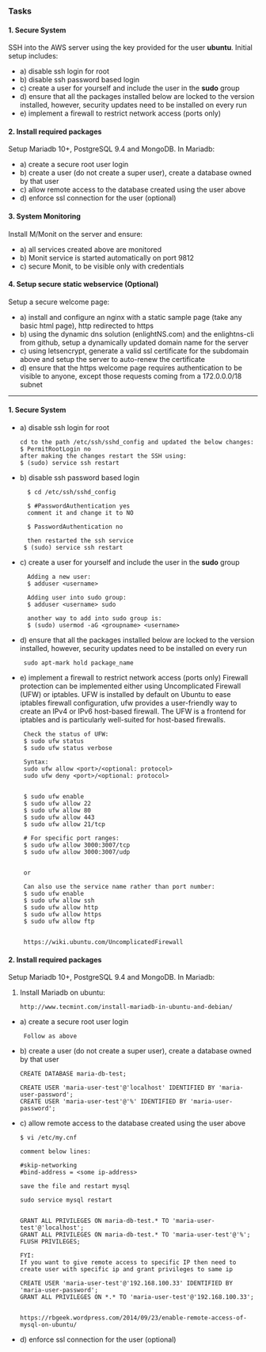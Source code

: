 

### Tasks
 
#### 1. Secure System
 
SSH into the AWS server using the key provided for the user **ubuntu**. Initial setup includes:
 
- a) disable ssh login for root
- b) disable ssh password based login
- c) create a user for yourself and include the user in the **sudo** group
- d) ensure that all the packages installed below are locked to the version installed, however, security updates need to be installed on every run
- e) implement a firewall to restrict network access (ports only)
 
#### 2. Install required packages
 
Setup Mariadb 10+, PostgreSQL 9.4 and MongoDB. In Mariadb:
 
- a) create a secure root user login
- b) create a user (do not create a super user), create a database owned by that user
- c) allow remote access to the database created using the user above
- d) enforce ssl connection for the user (optional)
 
#### 3. System Monitoring
 
Install M/Monit on the server and ensure:
 
- a) all services created above are monitored
- b) Monit service is started automatically on port 9812
- c) secure Monit, to be visible only with credentials
 
#### 4. Setup secure static webservice (Optional)
 
Setup a secure welcome page:
 
- a) install and configure an nginx with a static sample page (take any basic html page), http
redirected to https
- b) using the dynamic dns solution (enlightNS.com) and the enlightns-cli from github, setup a
dynamically updated domain name for the server
- c) using letsencrypt, generate a valid ssl certificate for the subdomain above and setup the server
to auto-renew the certificate
- d) ensure that the https welcome page requires authentication to be visible to anyone, except those
requests coming from a 172.0.0.0/18 subnet
 
 ---------------------------------------------------------
 
 #### 1. Secure System
 - a) disable ssh login for root
      
       cd to the path /etc/ssh/sshd_config and updated the below changes:
       $ PermitRootLogin no
       after making the changes restart the SSH using:
       $ (sudo) service ssh restart

- b) disable ssh password based login

        $ cd /etc/ssh/sshd_config
        
        $ #PasswordAuthentication yes
        comment it and change it to NO

        $ PasswordAuthentication no
        
        then restarted the ssh service
       $ (sudo) service ssh restart

- c) create a user for yourself and include the user in the **sudo** group

        Adding a new user:
        $ adduser <username>
        
        Adding user into sudo group:
        $ adduser <username> sudo
        
        another way to add into sudo group is:
        $ (sudo) usermod -aG <groupname> <username>
          
- d) ensure that all the packages installed below are locked to the version installed, however, security updates need to be installed on every run

       sudo apt-mark hold package_name
      

- e) implement a firewall to restrict network access (ports only)
Firewall protection can be implemented either using Uncomplicated Firewall (UFW) or iptables. UFW is installed by default on Ubuntu to ease iptables firewall configuration, ufw provides a user-friendly way to create an IPv4 or IPv6 host-based firewall. The UFW is a frontend for iptables and is particularly well-suited for host-based firewalls.

       Check the status of UFW:
       $ sudo ufw status
       $ sudo ufw status verbose
       
       Syntax:
       sudo ufw allow <port>/<optional: protocol>
       sudo ufw deny <port>/<optional: protocol>


       $ sudo ufw enable
       $ sudo ufw allow 22
       $ sudo ufw allow 80
       $ sudo ufw allow 443
       $ sudo ufw allow 21/tcp
       
       # For specific port ranges:
       $ sudo ufw allow 3000:3007/tcp
       $ sudo ufw allow 3000:3007/udp
       
       
       or 
       
       Can also use the service name rather than port number:
       $ sudo ufw enable
       $ sudo ufw allow ssh
       $ sudo ufw allow http
       $ sudo ufw allow https
       $ sudo ufw allow ftp
       
       
       https://wiki.ubuntu.com/UncomplicatedFirewall


#### 2. Install required packages
 
Setup Mariadb 10+, PostgreSQL 9.4 and MongoDB. In Mariadb:

1. Install Mariadb on ubuntu:
       
       http://www.tecmint.com/install-mariadb-in-ubuntu-and-debian/
   

 
- a) create a secure root user login

       Follow as above
       
- b) create a user (do not create a super user), create a database owned by that user
      
      CREATE DATABASE maria-db-test;
      
      CREATE USER 'maria-user-test'@'localhost' IDENTIFIED BY 'maria-user-password';
      CREATE USER 'maria-user-test'@'%' IDENTIFIED BY 'maria-user-password';
      
- c) allow remote access to the database created using the user above

      $ vi /etc/my.cnf 
      
      comment below lines:
      
      #skip-networking
      #bind-address = <some ip-address>
      
      save the file and restart mysql
      
      sudo service mysql restart
      
      
      GRANT ALL PRIVILEGES ON maria-db-test.* TO 'maria-user-test'@'localhost';
      GRANT ALL PRIVILEGES ON maria-db-test.* TO 'maria-user-test'@'%';
      FLUSH PRIVILEGES;
      
      FYI:
      If you want to give remote access to specific IP then need to create user with specific ip and grant privileges to same ip
      
      CREATE USER 'maria-user-test'@'192.168.100.33' IDENTIFIED BY 'maria-user-password';
      GRANT ALL PRIVILEGES ON *.* TO 'maria-user-test'@'192.168.100.33';
      
      
      https://rbgeek.wordpress.com/2014/09/23/enable-remote-access-of-mysql-on-ubuntu/
      

- d) enforce ssl connection for the user (optional)



